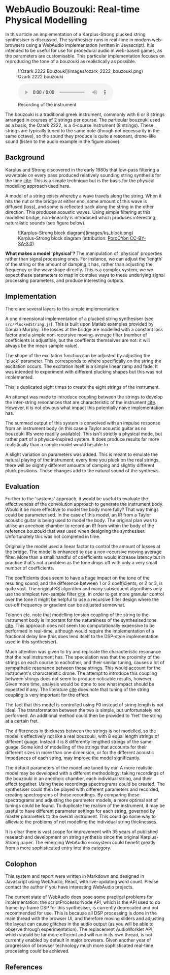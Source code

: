 WebAudio Bouzouki: Real-time Physical Modelling
==============

In this article an implementation of a Karplus-Strong plucked string synthesiser is discussed. The synthesiser runs in real-time in modern web-browsers using a WebAudio implementation (written in Javascript). It is intended to be useful for use for procedural audio in web-based games, as the parameters are customisable. This particular implementation focuses on reproducing the tone of a bouzouki as realistically as possible.

<figure>
	![Ozark 2222 Bouzouki](images/ozark_2222_bouzouki.png)
	<figcaption>Ozark 2222 bouzouki</figcaption>
</figure>

<figure>
	<audio controls>
		<source src="audio/sample.mp3" type="audio/mpeg" />
		Your browser does not support the audio element.
	</audio>
	<figcaption>Recording of the instrument</figcaption>
</figure>

The bouzouki is a traditional greek instrument, commonly with 6 or 8 strings arranged in courses of 2 strings per course. The particular bouzouki used as a basis, the Ozark 2222, is a 4-course instrument (8 strings). These strings are typically tuned to the same note (though not necessarily in the same octave), so the sound they produce is quite a resonant, drone-like sound (listen to the audio example in the figure above).

Background
----------

Karplus and Strong discovered in the early 1980s that low-pass filtering a wavetable on every pass produced relatively sounding string synthesis for the time [cite][ks]. This is a simple technique but is the basis for the physical modelling approach used here. 

A model of a string exists whereby a wave travels along the string. When it hits the nut or the bridge at either end, some amount of this wave is diffused (loss), and some is reflected back along the string in the other direction. This produces acoustic waves. Using simple filtering at this modelled bridge, non-linearity is introduced which produces interesting, naturalistic sounds (see figure below).

<figure>
	![Karplus-Strong block diagram](images/ks_block.png)
	<figcaption>Karplus-Strong block diagram (attribution: <a href="https://commons.wikimedia.org/wiki/File:Karplus-strong-schematic.svg">PoroCYon CC-BY-SA-3.0</a>)</figcaption>
</figure>

<strong>What makes a model 'physical'?</strong> The manipulation of 'physical' properties rather than signal processing ones. For instance, we can adjust the 'length' of the string or the amount of damping it has, rather than adjusting the frequency or the waveshape directly. This is a complex system, we we expect these parameters to map in complex ways to these underlying signal processing parameters, and produce interesting outputs.

Implementation
--------------

There are several layers to this simple implementation:

A one dimensional implementation of a plucked string synthesiser (see <code>src/PluckedString.js</code>). This is built upon Matlab examples provided by Damian Murphy. The losses at the bridge are modelled with a constant loss factor and a simple non-recursive moving-average filter (number of coefficients is adjustible, but the coeffients themselves are not: it will always be the mean sample value).

The shape of the excitation function can be adjusted by adjusting the 'pluck' parameter. This corresponds to where specifically on the string the excitation occurs. The excitation itself is a simple linear ramp and fade. It was intended to experiment with different plucking shapes but this was not implemented.

This is duplicated eight times to create the eight strings of the instrument.

An attempt was made to introduce coupling between the strings to develop the inter-string resonances that are characteristic of the instrument [cite][realistic]. However, it is not obvious what impact this potentially naïve implementation has.

The summed output of this system is convolved with an impulse response from an instrument body (in this case a Taylor acoustic guitar as no bouzouki IRs were readily available). This isn't strictly a physical mode, but rather part of a physics-inspired system. It does produce results far more realistically than a simple model would be able to.

A slight variation on parameters was added. This is meant to emulate the natural playing of the instrument; every time you pluck on the real strings, there will be slightly different amounts of damping and slightly different pluck positions. These changes add to the natural sound of the synthesis.

Evaluation
----------

Further to the 'systems' approach, it would be useful to evaluate the effectiveness of the convolution approach to generate the instrument body. Would it be more effective to model the body more fully? That way things could be parameterised. In the case of this model, an IR from a Taylor acoustic guitar is being used to model the body. The original plan was to utilise an anechoic chamber to record an IR from within the body of the reference bouzouki that was used when designing the synthesiser. Unfortunately this was not completed in time.

Originally the model used a linear factor to control the amount of losses at the bridge. The model is enhanced to use a non-recursive moving average filter. More than a small handful of coefficients would increase latency but in practice that's not a problem as the tone drops off with only a very small number of coefficients.

The coefficients does seem to have a huge impact on the tone of the resulting sound, and the difference between 1 or 2 coefficients, or 2 or 3, is quite vast. The original KS algorithm and many subsequent algorithms only use the simplest two-sample filter [cite][ks]. In order to get more granular control over the tone it might be helpful to use a recursive filter design where the cut-off frequency or gradient can be adjusted somewhat.

Tolonen etc. note that modelling tension coupling of the string to the instrument body is important for the naturalness of the synthesised tone [cite][tension]. This approach does not seem too computationally expensive to be performed in real-time, although would require the implementation of a fractional delay line (this does lend itself to the DSP-style implementation used in this synthesiser).

Much attention was given to try and replicate the characteristic resonance that the real instrument has. The speculation was that the proximity of the strings on each course to eachother, and their similar tuning, causes a lot of sympathetic resonance between these strings. This would account for the instrument's characteristic drone. The attempt to introduce this coupling between strings does not seem to produce noticable results, however. Given more time, analysis would be done to see what impact should be expected if any. The literature [cite][realistic] does note that tuning of the string coupling is very important for the effect.

The fact that this model is controlled using F0 instead of string length is not ideal. The transformation between the two is simple, but unfortunately not performed. An additional method could then be provided to 'fret' the string at a certain fret.

The differences in thickness between the strings is not modelled, so the model is effectively not like a real bouzouki, with 8 equal length strings of different guage. Instead it is 8 differently lengthed strings of the same guage. Some kind of modelling of the strings that accounts for their different sizes in more than one dimension, or for the different acoustic impedances of each string, may improve the model significantly.

The default parameters of the model are tuned by ear. A more realistic model may be developed with a different methodology: taking recordings of the bouzouki in an anechoic chamber, each individual string, and their effect together. Using these recordings spectrograms could be created. The synthesiser could then be played with different parameters and recorded, creating spectrograms of those recordings. By comparing these spectrograms and adjusting the parameter models, a more optimal set of tunings could be found. To duplicate the realism of the instrument, it may be useful to have different parameter settings for each string, governed by master parameters to the overall instrument. This could go some way to allieviate the problems of not modelling the individual string thicknesses.

It is clear there is vast scope for improvement with 35 years of published research and development on string synthesis since the original Karplus-Strong paper. The emerging WebAudio ecosystem could benefit greatly from a more sophisticated entry into this category.

Colophon
--------

This system and report were written in Markdown and designed in Javascript using WebAudio, React, with live-updating word count. Please contact the author if you have interesting WebAudio projects.

The current state of WebAudio does pose some practical problems for implementation: the scriptProcessorNode API, which is the API used to do frame-by-frame DSP for this synthesiser, is currently deprecated and not recommended for use. This is because all DSP processing is done in the main thread with the browser UI, and therefore moving sliders and adjusting the layout can cause glitches in the audio output (as you will be able to observe through experimentation). The replacement AudioWorklet API, which should be far more efficient and will run in its own thread, is not currently enabled by default in major browsers. Given another year of progression of browser technology much more sophisticated real-time processing could be achieved.


References
----------

[ks]: http://www.jstor.org/stable/3680062 "Digital Synthesis of Plucked-String and Drum Timbres (K Karplus & A Strong). 1983."
[tension]: http://citeseerx.ist.psu.edu/viewdoc/download?doi=10.1.1.205.3502&rep=rep1&type=pdf "Simulation of Plucked Strings Exhibiting Tension Modulation Driving Force (T Tolonen, C Erkut, V Välimäki, M Karjalainen). 1999."
[realistic]: http://lib.tkk.fi/Diss/2002/isbn9512261901/article6.pdf "Methods for Modeling Realistic Playing in Acoustic Guitar Synthesis (M Laurson, C Erkut, V Välimäki, M Kuuskankare). 2001."
